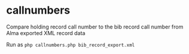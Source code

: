 # callnumbers
Compare holding record call number to the bib record call number from Alma exported XML record data

Run as 
````php callnumbers.php bib_record_export.xml````
